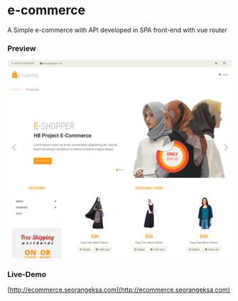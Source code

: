 # e-commerce
A Simple e-commerce with API developed in SPA front-end with vue router

### Preview
![preview](https://raw.githubusercontent.com/eksant/e-commerce/master/client/src/assets/images/preview-ecommerce.png  "Preview")

### Live-Demo
[http://ecommerce.seorangeksa.com](http://ecommerce.seorangeksa.com)